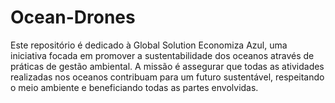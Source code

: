 # Ocean-Drones
Este repositório é dedicado à Global Solution Economiza Azul, uma iniciativa focada em promover a sustentabilidade dos oceanos através de práticas de gestão ambiental. A missão é assegurar que todas as atividades realizadas nos oceanos contribuam para um futuro sustentável, respeitando o meio ambiente e beneficiando todas as partes envolvidas.
